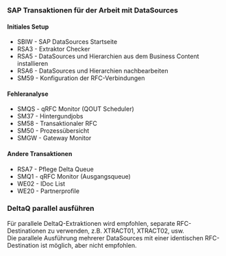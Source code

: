 ### SAP Transaktionen für der Arbeit mit DataSources

#### Initiales Setup
* SBIW - SAP DataSources Startseite
* RSA3 - Extraktor Checker 
* RSA5 - DataSources und Hierarchien aus dem Business Content installieren  
* RSA6 - DataSources und Hierarchien nachbearbeiten 
* SM59 - Konfiguration der RFC-Verbindungen 


#### Fehleranalyse
* SMQS - qRFC Monitor (QOUT Scheduler)
* SM37 - Hintergundjobs
* SM58 - Transaktionaler RFC
* SM50 - Prozessübersicht
* SMGW - Gateway Monitor


#### Andere Transaktionen
* RSA7 - Pflege Delta Queue
* SMQ1 - qRFC Monitor (Ausgangsqueue)
* WE02 - IDoc List
* WE20 - Partnerprofile

### DeltaQ parallel ausführen

Für parallele DeltaQ-Extraktionen wird empfohlen, separate RFC-Destinationen zu verwenden, z.B. XTRACT01, XTRACT02, usw.<br>
Die parallele Ausführung mehrerer DataSources mit einer identischen RFC-Destination ist möglich, aber nicht empfohlen.

